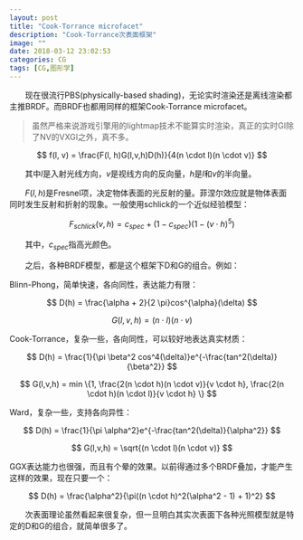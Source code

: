 ```yaml
---
layout: post
title: "Cook-Torrance microfacet"
description: "Cook-Torrance次表面框架"
image: ""
date: 2018-03-12 23:02:53
categories: CG
tags: [CG,图形学]
---
```

<!-- more -->

&nbsp; &nbsp; &nbsp; &nbsp;现在很流行PBS(physically-based shading)，无论实时渲染还是离线渲染都主推BRDF。而BRDF也都用同样的框架Cook-Torrance microfacet。

> 虽然严格来说游戏引擎用的lightmap技术不能算实时渲染，真正的实时GI除了NV的VXGI之外，真不多。

$$
f(l, v) = \frac{F(l, h)G(l,v,h)D(h)}{4(n \cdot l)(n \cdot v)}
$$

&nbsp; &nbsp; &nbsp; &nbsp;其中$l$是入射光线方向，$v$是视线方向的反向量，$h$是$l$和$v$的半向量。

&nbsp; &nbsp; &nbsp; &nbsp;$F(l, h)$是Fresnel项，决定物体表面的光反射的量。菲涅尔效应就是物体表面同时发生反射和折射的现象。一般使用schlick的一个近似经验模型：

$$
F_{schlick}(v,h)=c_{spec} + (1-c_{spec})(1-(v \cdot h)^5)
$$

&nbsp; &nbsp; &nbsp; &nbsp;其中，$c_{spec}$指高光颜色。

&nbsp; &nbsp; &nbsp; &nbsp;之后，各种BRDF模型，都是这个框架下D和G的组合。例如：


Blinn-Phong，简单快速，各向同性，表达能力有限：

$$
D(h) = \frac{\alpha + 2}{2 \pi}cos^{\alpha}(\delta)
$$

$$
G(l,v,h) = (n \cdot l)(n \cdot v)
$$ 

Cook-Torrance，复杂一些，各向同性，可以较好地表达真实材质：

$$
D(h) = \frac{1}{\pi \beta^2 cos^4(\delta)}e^{-\frac{tan^2(\delta)}{\beta^2}}
$$

$$
G(l,v,h) = min \{1, \frac{2(n \cdot h)(n \cdot v)}{v \cdot h}, \frac{2(n \cdot h)(n \cdot l)}{v \cdot h} \}
$$

Ward，复杂一些，支持各向异性：

$$
D(h) = \frac{1}{\pi \alpha^2}e^{-\frac{tan^2(\delta)}{\alpha^2}}
$$

$$
G(l,v,h) = \sqrt{(n \cdot l)(n \cdot v)}
$$


GGX表达能力也很强，而且有个晕的效果。以前得通过多个BRDF叠加，才能产生这样的效果，现在只要一个：

$$
D(h) = \frac{\alpha^2}{\pi((n \cdot h)^2(\alpha^2 - 1) + 1)^2}
$$

&nbsp; &nbsp; &nbsp; &nbsp;次表面理论虽然看起来很复杂，但一旦明白其实次表面下各种光照模型就是特定的D和G的组合，就简单很多了。